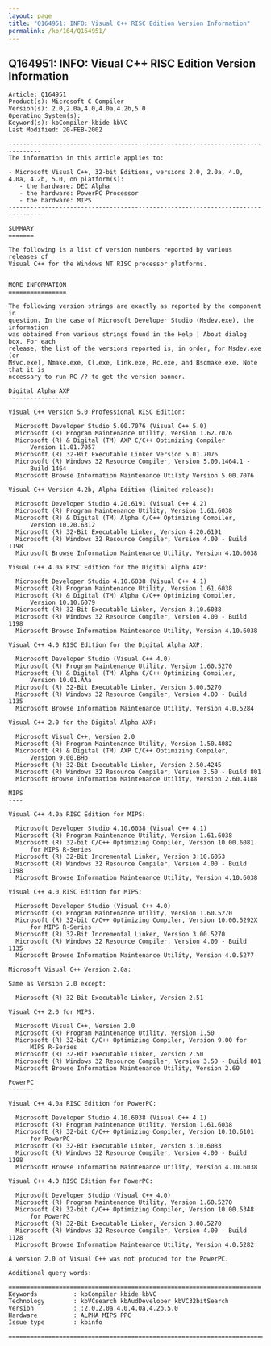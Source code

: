 ```yaml
---
layout: page
title: "Q164951: INFO: Visual C++ RISC Edition Version Information"
permalink: /kb/164/Q164951/
---
```


## Q164951: INFO: Visual C++ RISC Edition Version Information

	Article: Q164951
	Product(s): Microsoft C Compiler
	Version(s): 2.0,2.0a,4.0,4.0a,4.2b,5.0
	Operating System(s): 
	Keyword(s): kbCompiler kbide kbVC
	Last Modified: 20-FEB-2002
	
	-------------------------------------------------------------------------------
	The information in this article applies to:
	
	- Microsoft Visual C++, 32-bit Editions, versions 2.0, 2.0a, 4.0, 4.0a, 4.2b, 5.0, on platform(s):
	   - the hardware: DEC Alpha 
	   - the hardware: PowerPC Processor 
	   - the hardware: MIPS 
	-------------------------------------------------------------------------------
	
	SUMMARY
	=======
	
	The following is a list of version numbers reported by various releases of
	Visual C++ for the Windows NT RISC processor platforms.
	
	
	MORE INFORMATION
	================
	
	The following version strings are exactly as reported by the component in
	question. In the case of Microsoft Developer Studio (Msdev.exe), the information
	was obtained from various strings found in the Help | About dialog box. For each
	release, the list of the versions reported is, in order, for Msdev.exe (or
	Msvc.exe), Nmake.exe, Cl.exe, Link.exe, Rc.exe, and Bscmake.exe. Note that it is
	necessary to run RC /? to get the version banner.
	
	Digital Alpha AXP
	-----------------
	
	Visual C++ Version 5.0 Professional RISC Edition:
	
	  Microsoft Developer Studio 5.00.7076 (Visual C++ 5.0)
	  Microsoft (R) Program Maintenance Utility, Version 1.62.7076
	  Microsoft (R) & Digital (TM) AXP C/C++ Optimizing Compiler
	      Version 11.01.7057
	  Microsoft (R) 32-Bit Executable Linker Version 5.01.7076
	  Microsoft (R) Windows 32 Resource Compiler, Version 5.00.1464.1 -
	      Build 1464
	  Microsoft Browse Information Maintenance Utility Version 5.00.7076
	
	Visual C++ Version 4.2b, Alpha Edition (limited release):
	
	  Microsoft Developer Studio 4.20.6191 (Visual C++ 4.2)
	  Microsoft (R) Program Maintenance Utility, Version 1.61.6038
	  Microsoft (R) & Digital (TM) Alpha C/C++ Optimizing Compiler,
	      Version 10.20.6312
	  Microsoft (R) 32-Bit Executable Linker, Version 4.20.6191
	  Microsoft (R) Windows 32 Resource Compiler, Version 4.00 - Build 1198
	  Microsoft Browse Information Maintenance Utility, Version 4.10.6038
	
	Visual C++ 4.0a RISC Edition for the Digital Alpha AXP:
	
	  Microsoft Developer Studio 4.10.6038 (Visual C++ 4.1)
	  Microsoft (R) Program Maintenance Utility, Version 1.61.6038
	  Microsoft (R) & Digital (TM) Alpha C/C++ Optimizing Compiler,
	      Version 10.10.6079
	  Microsoft (R) 32-Bit Executable Linker, Version 3.10.6038
	  Microsoft (R) Windows 32 Resource Compiler, Version 4.00 - Build 1198
	  Microsoft Browse Information Maintenance Utility, Version 4.10.6038
	
	Visual C++ 4.0 RISC Edition for the Digital Alpha AXP:
	
	  Microsoft Developer Studio (Visual C++ 4.0)
	  Microsoft (R) Program Maintenance Utility, Version 1.60.5270
	  Microsoft (R) & Digital (TM) Alpha C/C++ Optimizing Compiler,
	      Version 10.01.AAa
	  Microsoft (R) 32-Bit Executable Linker, Version 3.00.5270
	  Microsoft (R) Windows 32 Resource Compiler, Version 4.00 - Build 1135
	  Microsoft Browse Information Maintenance Utility, Version 4.0.5284
	
	Visual C++ 2.0 for the Digital Alpha AXP:
	
	  Microsoft Visual C++, Version 2.0
	  Microsoft (R) Program Maintenance Utility, Version 1.50.4082
	  Microsoft (R) & Digital (TM) AXP C/C++ Optimizing Compiler,
	      Version 9.00.BHb
	  Microsoft (R) 32-Bit Executable Linker, Version 2.50.4245
	  Microsoft (R) Windows 32 Resource Compiler, Version 3.50 - Build 801
	  Microsoft Browse Information Maintenance Utility, Version 2.60.4188
	
	MIPS
	----
	
	Visual C++ 4.0a RISC Edition for MIPS:
	
	  Microsoft Developer Studio 4.10.6038 (Visual C++ 4.1)
	  Microsoft (R) Program Maintenance Utility, Version 1.61.6038
	  Microsoft (R) 32-bit C/C++ Optimizing Compiler, Version 10.00.6081
	      for MIPS R-Series
	  Microsoft (R) 32-Bit Incremental Linker, Version 3.10.6053
	  Microsoft (R) Windows 32 Resource Compiler, Version 4.00 - Build 1198
	  Microsoft Browse Information Maintenance Utility, Version 4.10.6038
	
	Visual C++ 4.0 RISC Edition for MIPS:
	
	  Microsoft Developer Studio (Visual C++ 4.0)
	  Microsoft (R) Program Maintenance Utility, Version 1.60.5270
	  Microsoft (R) 32-bit C/C++ Optimizing Compiler, Version 10.00.5292X
	      for MIPS R-Series
	  Microsoft (R) 32-Bit Incremental Linker, Version 3.00.5270
	  Microsoft (R) Windows 32 Resource Compiler, Version 4.00 - Build 1135
	  Microsoft Browse Information Maintenance Utility, Version 4.0.5277
	
	Microsoft Visual C++ Version 2.0a:
	
	Same as Version 2.0 except:
	
	  Microsoft (R) 32-Bit Executable Linker, Version 2.51
	
	Visual C++ 2.0 for MIPS:
	
	  Microsoft Visual C++, Version 2.0
	  Microsoft (R) Program Maintenance Utility, Version 1.50
	  Microsoft (R) 32-bit C/C++ Optimizing Compiler, Version 9.00 for
	      MIPS R-Series
	  Microsoft (R) 32-Bit Executable Linker, Version 2.50
	  Microsoft (R) Windows 32 Resource Compiler, Version 3.50 - Build 801
	  Microsoft Browse Information Maintenance Utility, Version 2.60
	
	PowerPC
	-------
	
	Visual C++ 4.0a RISC Edition for PowerPC:
	
	  Microsoft Developer Studio 4.10.6038 (Visual C++ 4.1)
	  Microsoft (R) Program Maintenance Utility, Version 1.61.6038
	  Microsoft (R) 32-bit C/C++ Optimizing Compiler, Version 10.10.6101
	      for PowerPC
	  Microsoft (R) 32-Bit Executable Linker, Version 3.10.6083
	  Microsoft (R) Windows 32 Resource Compiler, Version 4.00 - Build 1198
	  Microsoft Browse Information Maintenance Utility, Version 4.10.6038
	
	Visual C++ 4.0 RISC Edition for PowerPC:
	
	  Microsoft Developer Studio (Visual C++ 4.0)
	  Microsoft (R) Program Maintenance Utility, Version 1.60.5270
	  Microsoft (R) 32-bit C/C++ Optimizing Compiler, Version 10.00.5348
	      for PowerPC
	  Microsoft (R) 32-Bit Executable Linker, Version 3.00.5270
	  Microsoft (R) Windows 32 Resource Compiler, Version 4.00 - Build 1128
	  Microsoft Browse Information Maintenance Utility, Version 4.0.5282
	
	A version 2.0 of Visual C++ was not produced for the PowerPC.
	
	Additional query words:
	
	======================================================================
	Keywords          : kbCompiler kbide kbVC 
	Technology        : kbVCsearch kbAudDeveloper kbVC32bitSearch
	Version           : :2.0,2.0a,4.0,4.0a,4.2b,5.0
	Hardware          : ALPHA MIPS PPC
	Issue type        : kbinfo
	
	=============================================================================
	
